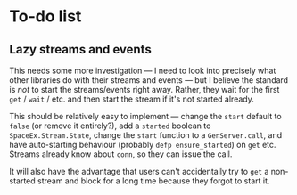 # To-do list

## Lazy streams and events

This needs some more investigation — I need to look into precisely what other libraries do with their streams and events — but I believe the standard is *not* to start the streams/events right away.  Rather, they wait for the first `get` / `wait` / etc. and then start the stream if it's not started already.

This should be relatively easy to implement — change the `start` default to `false` (or remove it entirely?), add a `started` boolean to `SpaceEx.Stream.State`, change the `start` function to a `GenServer.call`, and have auto-starting behaviour (probably `defp ensure_started`) on `get` etc.  Streams already know about `conn`, so they can issue the call.

It will also have the advantage that users can't accidentally try to `get` a non-started stream and block for a long time because they forgot to start it.
